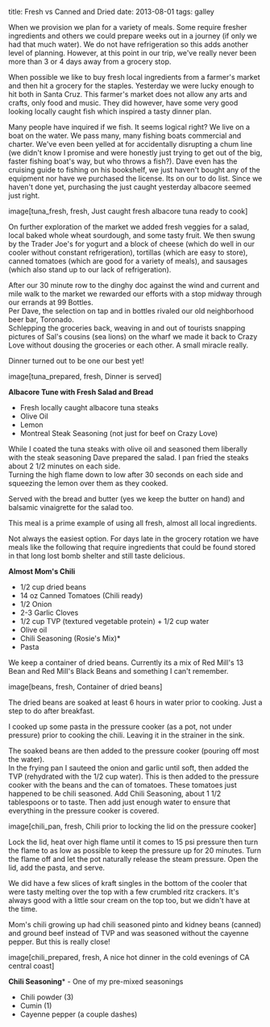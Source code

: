 title: Fresh vs Canned and Dried 
date: 2013-08-01
tags: galley

When we provision we plan for a variety of meals.  Some require fresher ingredients and 
others we could prepare weeks out in a journey (if only we had that much water).  We do not
have refrigeration so this adds another level of planning.  However, at this point in our 
trip, we've really never been more than 3 or 4 days away from a grocery stop.  

When possible we like to buy fresh local ingredients from a farmer's market and then hit a 
grocery for the staples.  Yesterday we were lucky enough to hit both in Santa Cruz.  This farmer's market
does not allow any arts and crafts, only food and music.  They did however, have some very good
looking locally caught fish which inspired a tasty dinner plan.

Many people have inquired if we fish.  It seems logical right?  We live on a boat on the 
water.  We pass many, many fishing boats commercial and charter.  We've even been yelled at
for accidentally disrupting a chum line (we didn't know I promise and were honestly just trying
to get out of the big, faster fishing boat's way, but who throws a fish?).
Dave even has the cruising guide to fishing on his bookshelf,  we just haven't bought any 
of the equipment nor have we purchased the license.  Its on our to do list.  Since we haven't 
done yet, purchasing the just caught yesterday albacore seemed just right.

image[tuna_fresh, fresh, Just caught fresh albacore tuna ready to cook]

On further exploration of the market we added fresh veggies for a salad, local baked whole 
wheat sourdough, and some tasty fruit.  We then swung by the Trader Joe's for yogurt and a 
block of cheese (which do well in our cooler without constant refrigeration), tortillas (which
 are easy to store), canned tomatoes (which are good for a variety of meals), and sausages (which
also stand up to our lack of refrigeration).

After our 30 minute row to the dinghy doc against the wind and current and mile walk to
the market we rewarded our efforts with a stop midway through our errands at 99 Bottles.  
Per Dave, the selection on tap and in bottles rivaled our old neighborhood beer bar, Toronado.  
Schlepping the groceries back, weaving in and out of tourists snapping pictures of Sal's 
cousins (sea lions) on the wharf we made it back to Crazy Love without dousing the groceries
 or each other. A small miracle really.

Dinner turned out to be one our best yet!

image[tuna_prepared, fresh, Dinner is served]

__Albacore Tune with Fresh Salad and Bread__

* Fresh locally caught albacore tuna steaks
* Olive Oil
* Lemon
* Montreal Steak Seasoning (not just for beef on Crazy Love)

While I coated the tuna steaks with olive oil and seasoned them liberally with the steak 
seasoning Dave prepared the salad.  I pan fried the steaks about 2 1/2 minutes on each side.  
Turning the high flame down to low after 30 seconds on each side and squeezing the lemon over
them as they cooked.

Served with the bread and butter (yes we keep the butter on hand) and balsamic vinaigrette for the salad too.

This meal is a prime example of using all fresh, almost all local ingredients. 

Not always the easiest option.  For days late in the grocery rotation we have meals like the 
following that require ingredients that could be found stored in that long lost bomb shelter 
and still taste delicious. 

__Almost Mom's Chili__

* 1/2 cup dried beans
* 14 oz Canned Tomatoes (Chili ready)
* 1/2 Onion
* 2-3 Garlic Cloves
* 1/2 cup TVP (textured vegetable protein) + 1/2 cup water
* Olive oil 
* Chili Seasoning (Rosie's Mix)*
* Pasta

We keep a container of dried beans.  Currently its a mix of Red Mill's 13 Bean and Red 
Mill's Black Beans and something I can't remember.

image[beans, fresh, Container of dried beans]

The  dried beans are soaked at least 6 hours in water prior to cooking. Just a step to do 
after breakfast.  

I cooked up some pasta in the pressure cooker  (as a pot, not under pressure) prior to cooking the chili. 
Leaving it in the strainer in the sink.

The soaked beans are then added to the pressure cooker (pouring off most the water).  
In the frying pan I sauteed the onion and garlic until soft, then added the TVP (rehydrated with the 1/2 
cup water).  This is then added to the pressure cooker with the beans and the can of tomatoes.
These tomatoes just happened to be chili seasoned.  Add Chili Seasoning, about 1 1/2 tablespoons 
or to taste. Then add just enough water to ensure that everything in the pressure cooker is covered.  

image[chili_pan, fresh, Chili prior to locking the lid on the pressure cooker]

Lock the lid, heat over high flame until it comes to 15 psi pressure then turn the flame to as low
as possible to keep the pressure up for 20 minutes.  Turn the flame off and let the pot naturally
release the steam pressure.  Open the lid, add the pasta, and serve.

We did have a few slices of kraft singles in the bottom of the cooler that were tasty 
melting over the top with a few crumbled ritz crackers.  It's always good with a little 
sour cream on the top too, but we didn't have  at the time.

Mom's chili growing up had chili seasoned pinto and kidney beans (canned) and ground beef 
instead of TVP and was seasoned without the cayenne pepper.  But this is really close!

image[chili_prepared, fresh, A nice hot dinner in the cold evenings of CA central coast]

__Chili Seasoning__* - One of my pre-mixed seasonings 

* Chili powder (3)
* Cumin (1)
* Cayenne pepper (a couple dashes)




